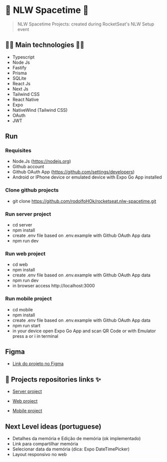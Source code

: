 # 🚀 NLW Spacetime 🚀

> NLW Spacetime Projects: created during RocketSeat's NLW Setup event

## 👨‍💻 Main technologies 👩‍💻

- Typescript
- Node Js
- Fastify
- Prisma
- SQLite
- React Js
- Next Js
- Tailwind CSS
- React Native
- Expo
- NativeWind (Tailwind CSS)
- OAuth
- JWT

## Run

### Requisites

- Node.Js (https://nodejs.org)
- Github account
- Github OAuth App (https://github.com/settings/developers)
- Android or IPhone device or emulated device with Expo Go App installed

### Clone github projects

- git clone https://github.com/rodolfoHOk/rocketseat.nlw-spacetime.git

### Run server project

- cd server
- npm install
- create .env file based on .env.example with Github OAuth App data
- npm run dev

### Run web project

- cd web
- npm install
- create .env file based on .env.example with Github OAuth App data
- npm run dev
- in browser access http://localhost:3000

### Run mobile project

- cd mobile
- npm install
- create .env file based on .env.example with Github OAuth App data
- npm run start
- in your device open Expo Go App and scan QR Code or with Emulator press a or i in terminal

## Figma

- [Link do projeto no Figma](https://www.figma.com/file/aqwOqkjsIgFbneWBpcNzya/C%C3%A1psula-do-tempo-%E2%80%A2-Trilha-Ignite-(Community)?type=design&node-id=205-3&t=ZN3FYzW6tmzrxJJ8-0)

## 🔗 Projects repositories links ✨

- [Server project](server)

- [Web project](web)

- [Mobile project](mobile)

## Next Level ideas (portuguese)

- Detalhes da memória e Edição de memória (ok implementado)
- Link para compartilhar memória
- Selecionar data da memória (dica: Expo DateTimePicker)
- Layout responsivo no web
